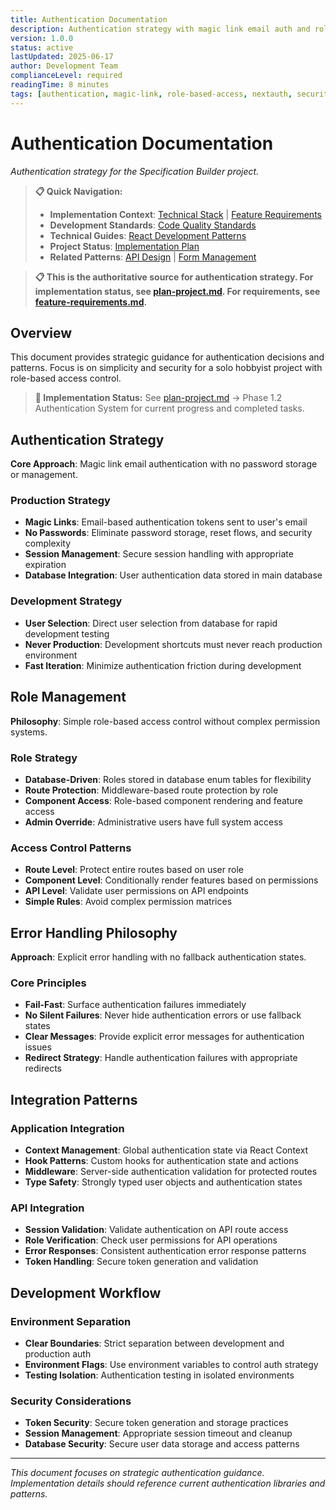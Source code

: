```yaml
---
title: Authentication Documentation
description: Authentication strategy with magic link email auth and role-based access control
version: 1.0.0
status: active
lastUpdated: 2025-06-17
author: Development Team
complianceLevel: required
readingTime: 8 minutes
tags: [authentication, magic-link, role-based-access, nextauth, security]
---
```


# Authentication Documentation

*Authentication strategy for the Specification Builder project.*

<!-- AI_NAVIGATION
Primary Focus: Magic link authentication, role-based access, development vs production patterns
Key Compliance Points:
- Magic link email authentication (line 22, 25)
- Role-based access control (line 65-85)
- Development DevAuth component (line 40-55)
- Fail-fast authentication failures (line 87-95)
- JWT token management (line 97-110)
Critical for: Authentication implementation, user management, access control
Cross-references: feature-requirements.md (user roles), api-design.md (auth endpoints), technical-stack.md (auth libraries)
Strategy: Development simplicity with DevAuth, production security with magic links
-->

<!-- AI_SUMMARY
This document defines the authentication strategy for the Specification Builder project with these key components:

• Magic Link Authentication - Email-based authentication with no password storage, secure session management, and database integration
• Role-Based Access Control - Simple database-driven role system with route protection, component access control, and admin override capabilities
• Development vs Production Strategy - User selection dropdown for development testing, magic link authentication for production deployment
• Error Handling Philosophy - Fail-fast approach with explicit error messages, no silent failures, and appropriate redirect strategies
• Integration Patterns - React Context global state, custom hooks, middleware protection, and type-safe authentication objects
• Security Considerations - Secure token generation, session timeout management, and database security patterns

The strategy emphasizes simplicity for solo development while maintaining production-ready security through email-based authentication and clear role-based access control.
-->

> **📋 Quick Navigation:**
> - **Implementation Context**: [Technical Stack](../project/technical-stack.md) | [Feature Requirements](../project/feature-requirements.md)
> - **Development Standards**: [Code Quality Standards](../guides/code-quality-standards.md)
> - **Technical Guides**: [React Development Patterns](../guides/react-patterns.md)
> - **Project Status**: [Implementation Plan](../../plans/plan-project.md)
> - **Related Patterns**: [API Design](api-design.md) | [Form Management](form-management.md)

> **📋 This is the authoritative source for authentication strategy. For implementation status, see [plan-project.md](../../plans/plan-project.md). For requirements, see [feature-requirements.md](../project/feature-requirements.md).**

## Overview

This document provides strategic guidance for authentication decisions and patterns. Focus is on simplicity and security for a solo hobbyist project with role-based access control.

> **🔄 Implementation Status:** See [plan-project.md](../../plans/plan-project.md) → Phase 1.2 Authentication System for current progress and completed tasks.

## Authentication Strategy

**Core Approach**: Magic link email authentication with no password storage or management.

### Production Strategy
- **Magic Links**: Email-based authentication tokens sent to user's email
- **No Passwords**: Eliminate password storage, reset flows, and security complexity
- **Session Management**: Secure session handling with appropriate expiration
- **Database Integration**: User authentication data stored in main database

### Development Strategy
- **User Selection**: Direct user selection from database for rapid development testing
- **Never Production**: Development shortcuts must never reach production environment
- **Fast Iteration**: Minimize authentication friction during development

## Role Management

**Philosophy**: Simple role-based access control without complex permission systems.

### Role Strategy
- **Database-Driven**: Roles stored in database enum tables for flexibility
- **Route Protection**: Middleware-based route protection by role
- **Component Access**: Role-based component rendering and feature access
- **Admin Override**: Administrative users have full system access

### Access Control Patterns
- **Route Level**: Protect entire routes based on user role
- **Component Level**: Conditionally render features based on permissions
- **API Level**: Validate user permissions on API endpoints
- **Simple Rules**: Avoid complex permission matrices

## Error Handling Philosophy

**Approach**: Explicit error handling with no fallback authentication states.

### Core Principles
- **Fail-Fast**: Surface authentication failures immediately
- **No Silent Failures**: Never hide authentication errors or use fallback states
- **Clear Messages**: Provide explicit error messages for authentication issues
- **Redirect Strategy**: Handle authentication failures with appropriate redirects

## Integration Patterns

### Application Integration
- **Context Management**: Global authentication state via React Context
- **Hook Patterns**: Custom hooks for authentication state and actions
- **Middleware**: Server-side authentication validation for protected routes
- **Type Safety**: Strongly typed user objects and authentication states

### API Integration
- **Session Validation**: Validate authentication on API route access
- **Role Verification**: Check user permissions for API operations
- **Error Responses**: Consistent authentication error response patterns
- **Token Handling**: Secure token generation and validation

## Development Workflow

### Environment Separation
- **Clear Boundaries**: Strict separation between development and production auth
- **Environment Flags**: Use environment variables to control auth strategy
- **Testing Isolation**: Authentication testing in isolated environments

### Security Considerations
- **Token Security**: Secure token generation and storage practices
- **Session Management**: Appropriate session timeout and cleanup
- **Database Security**: Secure user data storage and access patterns

---

*This document focuses on strategic authentication guidance. Implementation details should reference current authentication libraries and patterns.*

